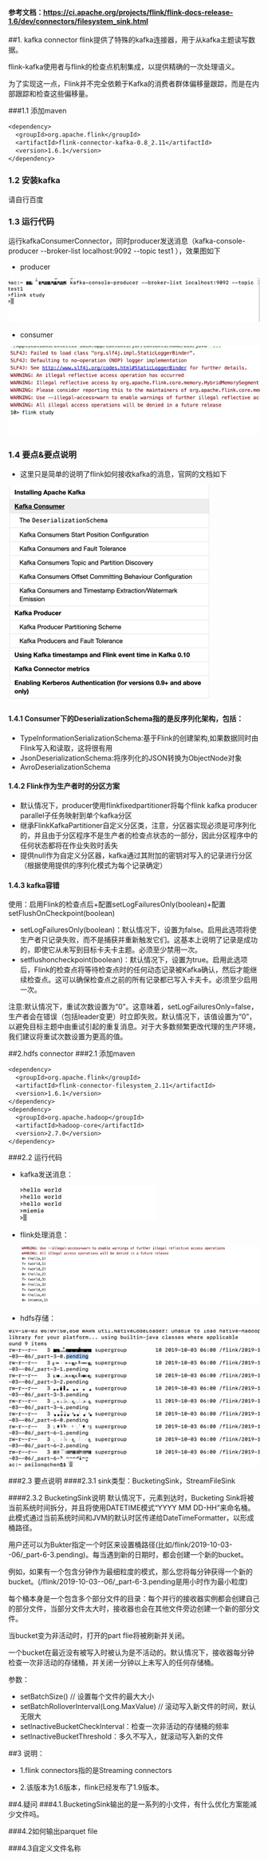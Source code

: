 #### 参考文档：https://ci.apache.org/projects/flink/flink-docs-release-1.6/dev/connectors/filesystem_sink.html

##1. kafka connector
flink提供了特殊的kafka连接器，用于从kafka主题读写数据。

flink-kafka使用者与flink的检查点机制集成，以提供精确的一次处理语义。

为了实现这一点，Flink并不完全依赖于Kafka的消费者群体偏移量跟踪，而是在内部跟踪和检查这些偏移量。

###1.1 添加maven
```
<dependency>
  <groupId>org.apache.flink</groupId>
  <artifactId>flink-connector-kafka-0.8_2.11</artifactId>
  <version>1.6.1</version>
</dependency>

```
### 1.2 安装kafka
请自行百度

### 1.3 运行代码
运行kafkaConsumerConnector，同时producer发送消息（kafka-console-producer --broker-list localhost:9092 --topic test1
），效果图如下
- producer

![](.README_images/5190068a.png)

- consumer

![](.README_images/bf18c9d9.png)

### 1.4 要点&要点说明
- 这里只是简单的说明了flink如何接收kafka的消息，官网的文档如下

![](.README_images/1a0abd37.png)


#### 1.4.1 Consumer下的DeserializationSchema指的是反序列化架构，包括：
- TypeInformationSerializationSchema:基于Flink的创建架构,如果数据同时由Flink写入和读取，这将很有用
- JsonDeserializationSchema:将序列化的JSON转换为ObjectNode对象
- AvroDeserializationSchema

#### 1.4.2 Flink作为生产者时的分区方案
- 默认情况下，producer使用flinkfixedpartitioner将每个flink kafka producer parallel子任务映射到单个kafka分区
- 继承FlinkKafkaPartitioner自定义分区类，注意，分区器实现必须是可序列化的，并且由于分区程序不是生产者的检查点状态的一部分，因此分区程序中的任何状态都将在作业失败时丢失
- 提供null作为自定义分区器，kafka通过其附加的密钥对写入的记录进行分区（根据使用提供的序列化模式为每个记录确定）

#### 1.4.3 kafka容错
使用：启用Flink的检查点后+配置setLogFailuresOnly(boolean)+配置setFlushOnCheckpoint(boolean)
 - setLogFailuresOnly(boolean)：默认情况下，设置为false。启用此选项将使生产者只记录失败，而不是捕获并重新触发它们。这基本上说明了记录是成功的，即使它从未写到目标卡夫卡主题。必须至少禁用一次。
 - setflushoncheckpoint(boolean)：默认情况下，设置为true。启用此选项后，Flink的检查点将等待检查点时的任何动态记录被Kafka确认，然后才能继续检查点。这可以确保检查点之前的所有记录都已写入卡夫卡。必须至少启用一次。
 
 注意:默认情况下，重试次数设置为“0”。这意味着，setLogFailuresOnly=false，生产者会在错误（包括leader变更）时立即失败。默认情况下，该值设置为“0”，以避免目标主题中由重试引起的重复消息。对于大多数频繁更改代理的生产环境，我们建议将重试次数设置为更高的值。
 
##2.hdfs connector
###2.1 添加maven
```
<dependency>
  <groupId>org.apache.flink</groupId>
  <artifactId>flink-connector-filesystem_2.11</artifactId>
  <version>1.6.1</version>
</dependency>
<dependency>
  <groupId>org.apache.hadoop</groupId>
  <artifactId>hadoop-core</artifactId>
  <version>2.7.0</version>
</dependency>
```
###2.2 运行代码
- kafka发送消息：

  ![](.README_images/c5f1943e.png)
- flink处理消息：

  ![](.README_images/494f0778.png)
  
- hdfs存储：
 
 ![](.README_images/eb462aaa.png)
 

###2.3 要点说明
####2.3.1 sink类型：BucketingSink，StreamFileSink

####2.3.2 BucketingSink说明
默认情况下，元素到达时，Bucketing Sink将被当前系统时间拆分，并且将使用DATETIME模式“YYYY MM DD-HH”来命名桶。此模式通过当前系统时间和JVM的默认时区传递给DateTimeFormatter，以形成桶路径。

用户还可以为Bukter指定一个时区来设置桶路径(比如/flink/2019-10-03--06/_part-6-3.pending)。每当遇到新的日期时，都会创建一个新的bucket。

例如，如果有一个包含分钟作为最细粒度的模式，那么您将每分钟获得一个新的bucket。(/flink/2019-10-03--06/_part-6-3.pending是用小时作为最小粒度)

每个桶本身是一个包含多个部分文件的目录：每个并行的接收器实例都会创建自己的部分文件，当部分文件太大时，接收器也会在其他文件旁边创建一个新的部分文件。

当bucket变为非活动时，打开的part flie将被刷新并关闭。

一个bucket在最近没有被写入时被认为是不活动的。默认情况下，接收器每分钟检查一次非活动的存储桶，并关闭一分钟以上未写入的任何存储桶。

参数：
- setBatchSize() // 设置每个文件的最大大小
- setBatchRolloverInterval(Long.MaxValue) // 滚动写入新文件的时间，默认无限大
- setInactiveBucketCheckInterval：检查一次非活动的存储桶的频率
- setInactiveBucketThreshold：多久不写入，就滚动写入新的文件



##3 说明：
- 1.flink connectors指的是Streaming connectors

- 2.该版本为1.6版本，flink已经发布了1.9版本。

##4.疑问
###4.1.BucketingSink输出的是一系列的小文件，有什么优化方案能减少文件吗。

###4.2如何输出parquet file

###4.3自定义文件名称